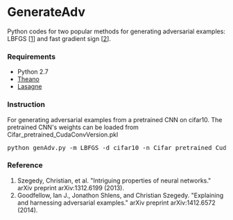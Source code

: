 # GenerateAdv
Python codes for two popular methods for generating adversarial examples: LBFGS [<a href="https://arxiv.org/abs/1312.6199">1</a>]
and fast gradient sign [<a href ="https://arxiv.org/abs/1412.6572">2</a>].

<h3>Requirements </h3>

<ul style="list-style-type:disc">
  <li>Python 2.7</li>
  <li> <a href = "http://deeplearning.net/software/theano/">Theano</a></li>
  <li><a href = "https://lasagne.readthedocs.io/en/latest/"> Lasagne</a> </li>

</ul>

<h3>Instruction</h3>
For generating adversarial examples from a pretrained CNN on cifar10. The pretrained CNN's weights can be loaded from Cifar_pretrained_CudaConvVersion.pkl
<div class="highlight highlight-source-shell"><pre>python genAdv.py -m LBFGS -d cifar10 -n Cifar_pretrained_CudaConvVersion.pkl</pre></div>


<h3> Reference </h3>
<ol type="1">
  <li>Szegedy, Christian, et al. "Intriguing properties of neural networks." arXiv preprint arXiv:1312.6199 (2013).</li>
  <li>Goodfellow, Ian J., Jonathon Shlens, and Christian Szegedy. "Explaining and harnessing adversarial examples." arXiv preprint arXiv:1412.6572 (2014).</li>
 
</ol>



